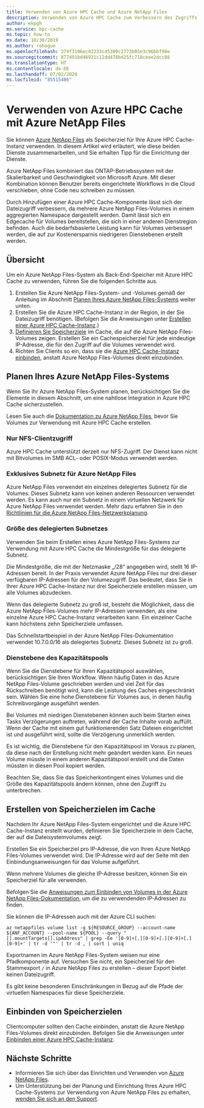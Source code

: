 ```yaml
---
title: Verwenden von Azure HPC Cache und Azure NetApp Files
description: Verwenden von Azure HPC Cache zum Verbessern des Zugriffs auf mit Azure NetApp Files gespeicherte Daten
author: ekpgh
ms.service: hpc-cache
ms.topic: how-to
ms.date: 10/30/2019
ms.author: rohogue
ms.openlocfilehash: 374f3106ec42233cd5309c2773b05e3c96bbf98e
ms.sourcegitcommit: 877491bd46921c11dd478bd25fc718ceee2dcc08
ms.translationtype: HT
ms.contentlocale: de-DE
ms.lasthandoff: 07/02/2020
ms.locfileid: "85515486"
---
```

# <a name="use-azure-hpc-cache-with-azure-netapp-files"></a>Verwenden von Azure HPC Cache mit Azure NetApp Files

Sie können [Azure NetApp Files](https://azure.microsoft.com/services/netapp/) als Speicherziel für Ihre Azure HPC Cache-Instanz verwenden. In diesem Artikel wird erläutert, wie diese beiden Dienste zusammenarbeiten, und Sie erhalten Tipp für die Einrichtung der Dienste.

Azure NetApp Files kombiniert das ONTAP-Betriebssystem mit der Skalierbarkeit und Geschwindigkeit von Microsoft Azure. Mit dieser Kombination können Benutzer bereits eingerichtete Workflows in die Cloud verschieben, ohne Code neu schreiben zu müssen.

Durch Hinzufügen einer Azure HPC Cache-Komponente lässt sich der Dateizugriff verbessern, da mehrere Azure NetApp Files-Volumes in einem aggregierten Namespace dargestellt werden. Damit lässt sich ein Edgecache für Volumes bereitstellen, die sich in einer anderen Dienstregion befinden. Auch die bedarfsbasierte Leistung kann für Volumes verbessert werden, die auf zur Kostenersparnis niedrigeren Dienstebenen erstellt werden.

## <a name="overview"></a>Übersicht

Um ein Azure NetApp Files-System als Back-End-Speicher mit Azure HPC Cache zu verwenden, führen Sie die folgenden Schritte aus.

1. Erstellen Sie Azure NetApp Files-System- und -Volumes gemäß der Anleitung im Abschnitt [Planen Ihres Azure NetApp Files-Systems](#plan-your-azure-netapp-files-system) weiter unten.
1. Erstellen Sie die Azure HPC Cache-Instanz in der Region, in der Sie Dateizugriff benötigen. (Befolgen Sie die Anweisungen unter [Erstellen einer Azure HPC Cache-Instanz](hpc-cache-create.md).)
1. [Definieren Sie Speicherziele](#create-storage-targets-in-the-cache) im Cache, die auf die Azure NetApp Files-Volumes zeigen. Erstellen Sie ein Cachespeicherziel für jede eindeutige IP-Adresse, die für den Zugriff auf die Volumes verwendet wird.
1. Richten Sie Clients so ein, dass sie die [Azure HPC Cache-Instanz einbinden](#mount-storage-targets), anstatt Azure NetApp Files-Volumes direkt einzubinden.

## <a name="plan-your-azure-netapp-files-system"></a>Planen Ihres Azure NetApp Files-Systems

Wenn Sie Ihr Azure NetApp Files-System planen, berücksichtigen Sie die Elemente in diesem Abschnitt, um eine nahtlose Integration in Azure HPC Cache sicherzustellen.

Lesen Sie auch die [Dokumentation zu Azure NetApp Files](../azure-netapp-files/index.yml), bevor Sie Volumes zur Verwendung mit Azure HPC Cache erstellen.

### <a name="nfs-client-access-only"></a>Nur NFS-Clientzugriff

Azure HPC Cache unterstützt derzeit nur NFS-Zugriff. Der Dienst kann nicht mit Bitvolumes im SMB ACL- oder POSIX-Modus verwendet werden.

### <a name="exclusive-subnet-for-azure-netapp-files"></a>Exklusives Subnetz für Azure NetApp Files

Azure NetApp Files verwendet ein einzelnes delegiertes Subnetz für die Volumes. Dieses Subnetz kann von keinen anderen Ressourcen verwendet werden. Es kann auch nur ein Subnetz in einem virtuellen Netzwerk für Azure NetApp Files verwendet werden. Mehr dazu erfahren Sie in den [Richtlinien für die Azure NetApp Files-Netzwerkplanung](../azure-netapp-files/azure-netapp-files-network-topologies.md).

### <a name="delegated-subnet-size"></a>Größe des delegierten Subnetzes

Verwenden Sie beim Erstellen eines Azure NetApp Files-Systems zur Verwendung mit Azure HPC Cache die Mindestgröße für das delegierte Subnetz.

Die Mindestgröße, die mit der Netzmaske „/28“ angegeben wird, stellt 16 IP-Adressen bereit. In der Praxis verwendet Azure NetApp Files nur drei dieser verfügbaren IP-Adressen für den Volumezugriff. Das bedeutet, dass Sie in Ihrer Azure HPC Cache-Instanz nur drei Speicherziele erstellen müssen, um alle Volumes abzudecken.

Wenn das delegierte Subnetz zu groß ist, besteht die Möglichkeit, dass die Azure NetApp Files-Volumes mehr IP-Adressen verwenden, als eine einzelne Azure HPC Cache-Instanz verarbeiten kann. Ein einzelner Cache kann höchstens zehn Speicherziele umfassen.

Das Schnellstartbeispiel in der Azure NetApp Files-Dokumentation verwendet 10.7.0.0/16 als delegiertes Subnetz. Dieses Subnetz ist zu groß.

### <a name="capacity-pool-service-level"></a>Dienstebene des Kapazitätspools

Wenn Sie die Dienstebene für Ihren Kapazitätspool auswählen, berücksichtigen Sie Ihren Workflow. Wenn häufig Daten in das Azure NetApp Files-Volume geschrieben werden und viel Zeit für das Rückschreiben benötigt wird, kann die Leistung des Caches eingeschränkt sein. Wählen Sie eine hohe Dienstebene für Volumes aus, in denen häufig Schreibvorgänge ausgeführt werden.

Bei Volumes mit niedrigen Dienstebenen können auch beim Starten eines Tasks Verzögerungen auftreten, während der Cache Inhalte vorab auffüllt. Wenn der Cache mit einem gut funktionierenden Satz Dateien eingerichtet ist und ausgeführt wird, sollte die Verzögerung unmerklich werden.

Es ist wichtig, die Dienstebene für den Kapazitätspool im Voraus zu planen, da diese nach der Erstellung nicht mehr geändert werden kann. Ein neues Volume müsste in einem anderen Kapazitätspool erstellt und die Daten müssten in diesen Pool kopiert werden.

Beachten Sie, dass Sie das Speicherkontingent eines Volumes und die Größe des Kapazitätspools ändern können, ohne den Zugriff zu unterbrechen.

## <a name="create-storage-targets-in-the-cache"></a>Erstellen von Speicherzielen im Cache

Nachdem Ihr Azure NetApp Files-System eingerichtet und die Azure HPC Cache-Instanz erstellt wurden, definieren Sie Speicherziele in dem Cache, der auf die Dateisystemvolumes zeigt.

Erstellen Sie ein Speicherziel pro IP-Adresse, die von Ihren Azure NetApp Files-Volumes verwendet wird. Die IP-Adresse wird auf der Seite mit den Einbindungsanweisungen für das Volume aufgeführt.

Wenn mehrere Volumes die gleiche IP-Adresse besitzen, können Sie ein Speicherziel für alle verwenden.  

Befolgen Sie die [Anweisungen zum Einbinden von Volumes in der Azure NetApp Files-Dokumentation](../azure-netapp-files/azure-netapp-files-mount-unmount-volumes-for-virtual-machines.md), um die zu verwendenden IP-Adressen zu finden.

Sie können die IP-Adressen auch mit der Azure CLI suchen:

```azurecli
az netappfiles volume list -g ${RESOURCE_GROUP} --account-name ${ANF_ACCOUNT} --pool-name ${POOL} --query "[].mountTargets[].ipAddress" | grep -Ee '[0-9]+[.][0-9]+[.][0-9]+[.][0-9]+' | tr -d '"' | tr -d , | sort | uniq
```

Exportnamen im Azure NetApp Files-System weisen nur eine Pfadkomponente auf. Versuchen Sie nicht, ein Speicherziel für den Stammexport ``/`` in Azure NetApp Files zu erstellen – dieser Export bietet keinen Dateizugriff.

Es gibt keine besonderen Einschränkungen in Bezug auf die Pfade der virtuellen Namespaces für diese Speicherziele.

## <a name="mount-storage-targets"></a>Einbinden von Speicherzielen

Clientcomputer sollten den Cache einbinden, anstatt die Azure NetApp Files-Volumes direkt einzubinden. Befolgen Sie die Anweisungen unter [Einbinden einer Azure HPC Cache-Instanz](hpc-cache-mount.md).

## <a name="next-steps"></a>Nächste Schritte

* Informieren Sie sich über das Einrichten und Verwenden von [Azure NetApp Files](../azure-netapp-files/index.yml).
* Um Unterstützung bei der Planung und Einrichtung Ihres Azure HPC Cache-Systems zur Verwendung von Azure NetApp Files zu erhalten, [wenden Sie sich an den Support](hpc-cache-support-ticket.md).
